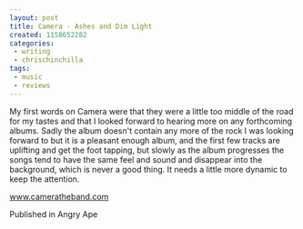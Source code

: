 ```yaml
---
layout: post
title: Camera - Ashes and Dim Light
created: 1158652282
categories:
 - writing
 - chrischinchilla
tags: 
 - music 
 - reviews
---
```


My first words on Camera were that they were a little too middle of the road for my tastes and that I looked forward to hearing more on any forthcoming albums. Sadly the album doesn't contain any more of the rock I was looking forward to but it is a pleasant enough album, and the first few tracks are uplifting and get the foot tapping, but slowly as the album progresses the songs tend to have the same feel and sound and disappear into the background, which is never a good thing. It needs a little more dynamic to keep the attention.

<a href='https://www.cameratheband.com' target='_blank'>www.cameratheband.com</a>

Published in Angry Ape
